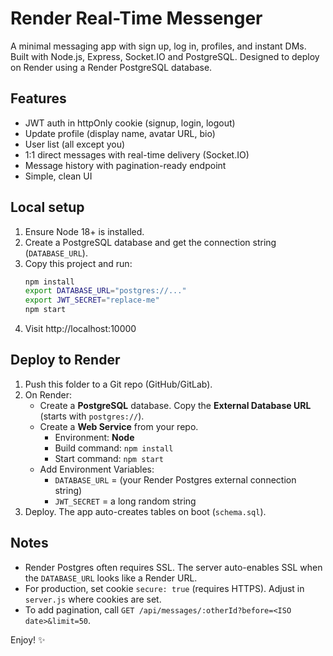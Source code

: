 # Render Real-Time Messenger

A minimal messaging app with sign up, log in, profiles, and instant DMs. Built with Node.js, Express, Socket.IO and PostgreSQL. Designed to deploy on Render using a Render PostgreSQL database.

## Features
- JWT auth in httpOnly cookie (signup, login, logout)
- Update profile (display name, avatar URL, bio)
- User list (all except you)
- 1:1 direct messages with real-time delivery (Socket.IO)
- Message history with pagination-ready endpoint
- Simple, clean UI

## Local setup
1. Ensure Node 18+ is installed.
2. Create a PostgreSQL database and get the connection string (`DATABASE_URL`).
3. Copy this project and run:
   ```bash
   npm install
   export DATABASE_URL="postgres://..."
   export JWT_SECRET="replace-me"
   npm start
   ```
4. Visit http://localhost:10000

## Deploy to Render
1. Push this folder to a Git repo (GitHub/GitLab).
2. On Render:
   - Create a **PostgreSQL** database. Copy the **External Database URL** (starts with `postgres://`).
   - Create a **Web Service** from your repo.
     - Environment: **Node**
     - Build command: `npm install`
     - Start command: `npm start`
   - Add Environment Variables:
     - `DATABASE_URL` = (your Render Postgres external connection string)
     - `JWT_SECRET` = a long random string
3. Deploy. The app auto-creates tables on boot (`schema.sql`).

## Notes
- Render Postgres often requires SSL. The server auto-enables SSL when the `DATABASE_URL` looks like a Render URL.
- For production, set cookie `secure: true` (requires HTTPS). Adjust in `server.js` where cookies are set.
- To add pagination, call `GET /api/messages/:otherId?before=<ISO date>&limit=50`.

Enjoy! ✨
